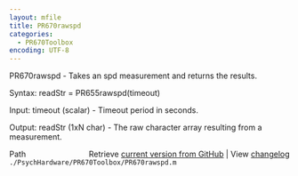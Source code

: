 ```yaml
---
layout: mfile
title: PR670rawspd
categories:
  - PR670Toolbox
encoding: UTF-8
---
```


PR670rawspd - Takes an spd measurement and returns the results.

Syntax:
readStr = PR655rawspd\(timeout\)

Input:
timeout \(scalar\) - Timeout period in seconds.

Output:
readStr \(1xN char\) - The raw character array resulting from a
    measurement.


<div class="code_header" style="text-align:right;">
  <span style="float:left;">Path&nbsp;&nbsp;</span> <span class="counter">Retrieve <a href=
  "https://raw.github.com/Psychtoolbox-3/Psychtoolbox-3/beta/./PsychHardware/PR670Toolbox/PR670rawspd.m">current version from GitHub</a> | View <a href=
  "https://github.com/Psychtoolbox-3/Psychtoolbox-3/commits/beta/./PsychHardware/PR670Toolbox/PR670rawspd.m">changelog</a></span>
</div>
<div class="code">
  <code>./PsychHardware/PR670Toolbox/PR670rawspd.m</code>
</div>
